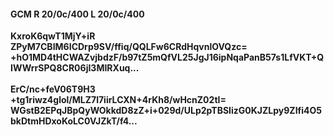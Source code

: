 #### GCM R 20/0c/400 L 20/0c/400
**KxroK6qwT1MjY+iR**<br/>**ZPyM7CBIM6ICDrp9SV/ffiq/QQLFw6CRdHqvnlOVQzc=**<br/>**+hO1MD4tHCWAZvjbdzF/b97tZ5mQfVL25JgJ16ipNqaPanB57s1LfVKT+QIWWrrSPQ8CR06jI3MIRXuq...**<br/><br/>
**ErC/nc+feV06T9H3**<br/>**+tg1riwz4glol/MLZ7l7iirLCXN+4rKh8/wHcnZ02tI=**<br/>**WGstB2EPqJBpQyWOkkdD8zZ+i+029d/ULp2pTBSIizG0KJZLpy9ZIfi4O5bkDtmHDxoKoLC0VJZkT/f4...**